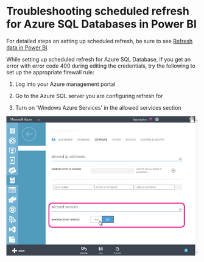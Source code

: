 ﻿<properties 
   pageTitle="Troubleshooting scheduled refresh for Azure SQL Databases in Power BI"
   description="Troubleshooting scheduled refresh for Azure SQL Databases in Power BI"
   services="powerbi" 
   documentationCenter="" 
   authors="jastru" 
   manager="mblythe" 
   editor=""
   tags=""/>
 
<tags
   ms.service="powerbi"
   ms.devlang="NA"
   ms.topic="article"
   ms.tgt_pltfrm="NA"
   ms.workload="powerbi"
   ms.date="10/15/2015"
   ms.author="jastru"/>

# Troubleshooting scheduled refresh for Azure SQL Databases in Power BI  

For detailed steps on setting up scheduled refresh, be sure to see [Refresh data in Power BI](powerbi-refresh-data.md).

While setting up scheduled refresh for Azure SQL Database, if you get an error with error code 400 during editing the credentials, try the following to set up the appropriate firewall rule:

1.  Log into your Azure management portal

2.  Go to the Azure SQL server you are configuring refresh for

3.  Turn on 'Windows Azure Services' in the allowed services section

![](media/powerbi-admin-troubleshooting-scheduled-refresh-azure-sql-databases/Azurerefresh.png)  